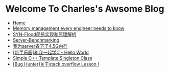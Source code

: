 Welcome To Charles's Awsome Blog
================================

 - [Home](https://github.com/linghuazaii/blog/wiki)
 - [Memory management every engineer needs to know](https://github.com/linghuazaii/blog/wiki/Memory-management-every-engineer-needs-to-know)
 - [SYN-Flood简易实现和原理解析](https://github.com/linghuazaii/blog/wiki/SYN-Flood%E7%AE%80%E6%98%93%E5%AE%9E%E7%8E%B0%E5%92%8C%E5%8E%9F%E7%90%86%E8%A7%A3%E6%9E%90)
 - [Server-Benchmarking](https://github.com/linghuazaii/blog/wiki/Server-Benchmarking)
 - [我为server省下了4.5G内存](https://github.com/linghuazaii/blog/wiki/%E6%88%91%E4%B8%BAserver%E7%9C%81%E4%B8%8B%E4%BA%864.5G%E5%86%85%E5%AD%98)
 - [[新手乐园]和我一起学C - Hello World](https://github.com/linghuazaii/blog/wiki/%5B新手乐园%5D和我一起学C---Hello-World)
 - [Simple C++ Template Singleton Class](https://github.com/linghuazaii/blog/wiki/Simple-C---Template-Singleton-Class)
 - [[Bug Hunter]关于stack overflow Lesson I](https://github.com/linghuazaii/blog/wiki/%5BBug-Hunter%5D关于stack-overflow-Lesson-I)
